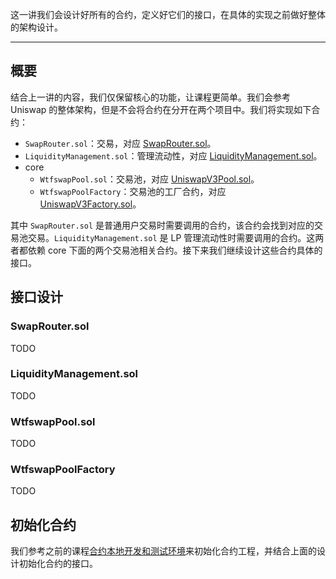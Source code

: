 这一讲我们会设计好所有的合约，定义好它们的接口，在具体的实现之前做好整体的架构设计。

---

## 概要

结合上一讲的内容，我们仅保留核心的功能，让课程更简单。我们会参考 Uniswap 的整体架构，但是不会将合约在分开在两个项目中。我们将实现如下合约：

- `SwapRouter.sol`：交易，对应 [SwapRouter.sol](https://github.com/Uniswap/v3-periphery/blob/main/contracts/SwapRouter.sol)。
- `LiquidityManagement.sol`：管理流动性，对应 [LiquidityManagement.sol](https://github.com/Uniswap/v3-periphery/blob/main/contracts/base/LiquidityManagement.sol)。
- core
  - `WtfswapPool.sol`：交易池，对应 [UniswapV3Pool.sol](https://github.com/Uniswap/v3-core/blob/main/contracts/UniswapV3Pool.sol)。
  - `WtfswapPoolFactory`：交易池的工厂合约，对应 [UniswapV3Factory.sol](https://github.com/Uniswap/v3-core/blob/main/contracts/UniswapV3Factory.sol)。

其中 `SwapRouter.sol` 是普通用户交易时需要调用的合约，该合约会找到对应的交易池交易。`LiquidityManagement.sol` 是 LP 管理流动性时需要调用的合约。这两者都依赖 core 下面的两个交易池相关合约。接下来我们继续设计这些合约具体的接口。

## 接口设计

### SwapRouter.sol

TODO

### LiquidityManagement.sol

TODO

### WtfswapPool.sol

TODO

### WtfswapPoolFactory

TODO

## 初始化合约

我们参考之前的课程[合约本地开发和测试环境](./LocalDev/readme.md)来初始化合约工程，并结合上面的设计初始化合约的接口。
